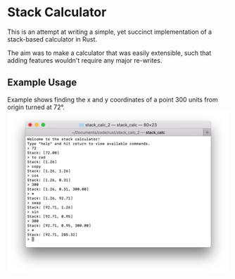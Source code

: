 # Stack Calculator
This is an attempt at writing a simple, yet succinct implementation of a stack-based calculator in Rust.

The aim was to make a calculator that was easily extensible, such that adding features wouldn't require any major re-writes.

## Example Usage
Example shows finding the x and y coordinates of a point 300 units from origin turned at 72&#176;.
![image of the program](https://github.com/ElectricCoffee/stack_calculator/blob/master/stack-calc.png)
